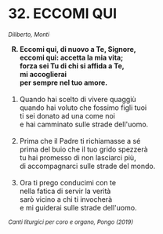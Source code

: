 # 32. ECCOMI QUI

<sub><i>Diliberto, Monti</i></sub>
<ol>
	<b><li type="A" value="18">Eccomi qui, di nuovo a Te, Signore,<br>
		eccomi qui: accetta la mia vita;<br>
		forza sei Tu di chi si affida a Te,<br>
		mi accoglierai<br>
		per sempre nel tuo amore.</li></b><br>
	<li value="1">Quando hai scelto di vivere quaggiù<br>
		quando hai voluto che fossimo figli tuoi<br>
		ti sei donato ad una come noi<br>
		e hai camminato sulle strade dell'uomo.</li><br>
	<li>Prima che il Padre ti richiamasse a sé<br>
		prima del buio che il tuo grido spezzerà<br>
		tu hai promesso di non lasciarci più,<br>
		di accompagnarci sulle strade del mondo.</li><br>
	<li>Ora ti prego conducimi con te<br>
		nella fatica di servir la verità<br>
		sarò vicino a chi ti invocherà<br>
		e mi guiderai sulle strade dell'uomo.</li>
</ol>
<sub><i>Canti liturgici per coro e organo, Pongo (2019)</i></sub>
